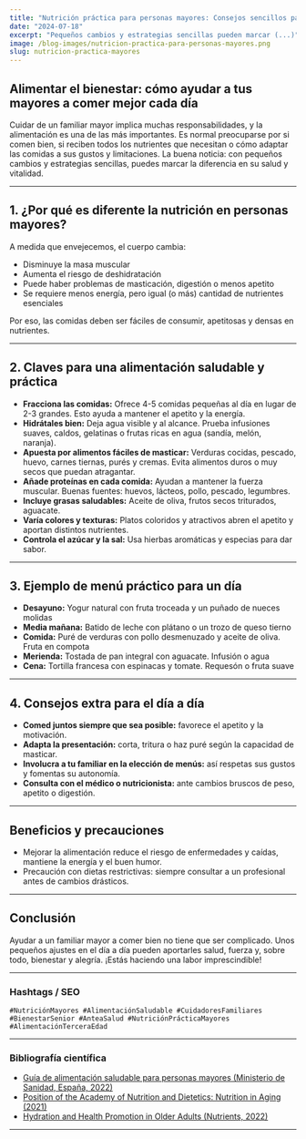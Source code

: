 ```yaml
---
title: "Nutrición práctica para personas mayores: Consejos sencillos para cuidadores y familias"
date: "2024-07-18"
excerpt: "Pequeños cambios y estrategias sencillas pueden marcar (...)" 
image: /blog-images/nutricion-practica-para-personas-mayores.png
slug: nutricion-practica-mayores
---
```


## Alimentar el bienestar: cómo ayudar a tus mayores a comer mejor cada día

Cuidar de un familiar mayor implica muchas responsabilidades, y la alimentación es una de las más importantes. Es normal preocuparse por si comen bien, si reciben todos los nutrientes que necesitan o cómo adaptar las comidas a sus gustos y limitaciones. La buena noticia: con pequeños cambios y estrategias sencillas, puedes marcar la diferencia en su salud y vitalidad.

---

## 1. ¿Por qué es diferente la nutrición en personas mayores?

A medida que envejecemos, el cuerpo cambia:

- Disminuye la masa muscular
- Aumenta el riesgo de deshidratación
- Puede haber problemas de masticación, digestión o menos apetito
- Se requiere menos energía, pero igual (o más) cantidad de nutrientes esenciales

Por eso, las comidas deben ser fáciles de consumir, apetitosas y densas en nutrientes.

---

## 2. Claves para una alimentación saludable y práctica

- **Fracciona las comidas:** Ofrece 4-5 comidas pequeñas al día en lugar de 2-3 grandes. Esto ayuda a mantener el apetito y la energía.
- **Hidrátales bien:** Deja agua visible y al alcance. Prueba infusiones suaves, caldos, gelatinas o frutas ricas en agua (sandía, melón, naranja).
- **Apuesta por alimentos fáciles de masticar:** Verduras cocidas, pescado, huevo, carnes tiernas, purés y cremas. Evita alimentos duros o muy secos que puedan atragantar.
- **Añade proteínas en cada comida:** Ayudan a mantener la fuerza muscular. Buenas fuentes: huevos, lácteos, pollo, pescado, legumbres.
- **Incluye grasas saludables:** Aceite de oliva, frutos secos triturados, aguacate.
- **Varía colores y texturas:** Platos coloridos y atractivos abren el apetito y aportan distintos nutrientes.
- **Controla el azúcar y la sal:** Usa hierbas aromáticas y especias para dar sabor.

---

## 3. Ejemplo de menú práctico para un día

- **Desayuno:** Yogur natural con fruta troceada y un puñado de nueces molidas
- **Media mañana:** Batido de leche con plátano o un trozo de queso tierno
- **Comida:** Puré de verduras con pollo desmenuzado y aceite de oliva. Fruta en compota
- **Merienda:** Tostada de pan integral con aguacate. Infusión o agua
- **Cena:** Tortilla francesa con espinacas y tomate. Requesón o fruta suave

---

## 4. Consejos extra para el día a día

- **Comed juntos siempre que sea posible:** favorece el apetito y la motivación.
- **Adapta la presentación:** corta, tritura o haz puré según la capacidad de masticar.
- **Involucra a tu familiar en la elección de menús:** así respetas sus gustos y fomentas su autonomía.
- **Consulta con el médico o nutricionista:** ante cambios bruscos de peso, apetito o digestión.

---

## Beneficios y precauciones

- Mejorar la alimentación reduce el riesgo de enfermedades y caídas, mantiene la energía y el buen humor.
- Precaución con dietas restrictivas: siempre consultar a un profesional antes de cambios drásticos.

---

## Conclusión

Ayudar a un familiar mayor a comer bien no tiene que ser complicado. Unos pequeños ajustes en el día a día pueden aportarles salud, fuerza y, sobre todo, bienestar y alegría. ¡Estás haciendo una labor imprescindible!

---

### Hashtags / SEO

`#NutriciónMayores #AlimentaciónSaludable #CuidadoresFamiliares #BienestarSenior #AnteaSalud #NutriciónPrácticaMayores #AlimentaciónTerceraEdad`

---

### Bibliografía científica

- [Guía de alimentación saludable para personas mayores (Ministerio de Sanidad, España, 2022)](https://www.sanidad.gob.es/ciudadanos/proteccionSalud/adultos/docs/Guia_alimentacion_mayores.pdf)
- [Position of the Academy of Nutrition and Dietetics: Nutrition in Aging (2021)](https://www.ncbi.nlm.nih.gov/pmc/articles/PMC8610726/)
- [Hydration and Health Promotion in Older Adults (Nutrients, 2022)](https://www.ncbi.nlm.nih.gov/pmc/articles/PMC8809995/)

---
